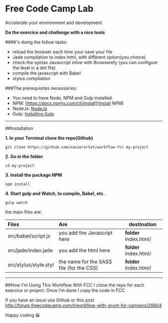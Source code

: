 # Free Code Camp Lab
Accelerate your environment and development

**Do the exercice and challenge with a nice tools**

###It's doing the follow tasks:
- reload the browser each time your save your file
- Jade compilation to index.html, with different option(you choice)
- check the syntax Javascript inlive with Browserefy (you can configure the level in a dot file)
- compile the javascript with Babel
- stylus compilation

###The prerequisites necessaries:
- You need to have Node, NPM and Gulp installed.
- NPM: [https://docs.npmjs.com/cli/install](Install NPM)
- NodeJs: [NodeJs](https://nodejs.org/en/download/)
- Gulp: [Installing Gulp](https://github.com/gulpjs/gulp/blob/master/docs/getting-started.md)

---


##Installation

**1. In your Terminal clone the repo(Github)**

`git clone https://github.com/xavierartot/workflow-fcc my-project`

**2. Go in the folder**

`cd my-project`

**3. Install the package NPM**

`npm install`

**4. Start gulp and Watch, to compile, Babel, etc.**

`gulp watch`

the main files are:

| Files                  | Are                                        | destination
| :--------------------- |:-------------------------------------------|--------------------------|
| src/babel/script.js    | you add the Javascript here                | **folder** index.html/   |
| src/jade/index.jade    | you add the html here                      | **folder** index.html/   |
| src/stylus/style.styl  | the name for the SASS file (for the CSS)   | **folder** index.html/   |

---
##How I'm Using This Workflow With FCC
I clone the repo for each exercice or project.
Once I'm done I copy the code in FCC

If you have an issue use Github or this post http://forum.freecodecamp.com/t/workflow-with-grunt-for-campers/28804

Happy coding :grinning:

